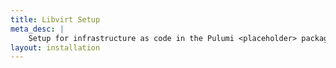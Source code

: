 ```yaml
---
title: Libvirt Setup
meta_desc: |
    Setup for infrastructure as code in the Pulumi <placeholder> package
layout: installation
---
```

